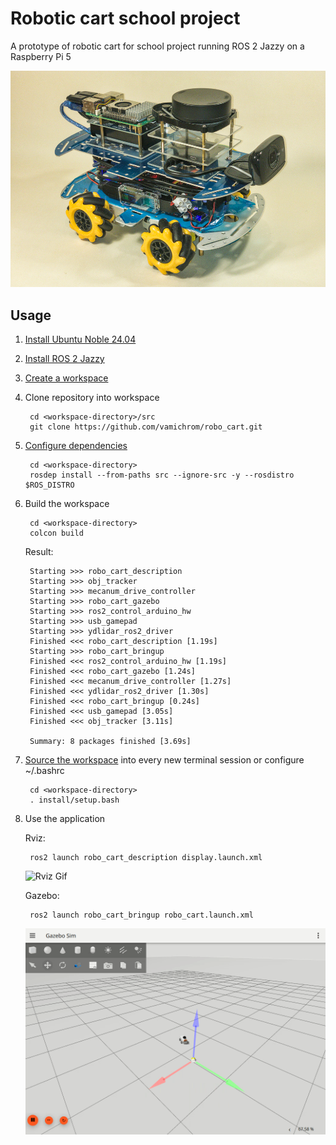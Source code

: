 # Robotic cart school project

A prototype of robotic cart for school project running ROS 2 Jazzy on a Raspberry Pi 5

![Robotic cart](https://github.com/vamichrom/robo_cart/blob/b835de9becc134cfa43fbfb507062b0676d3dd26/docs/jpeg/robo_cart.jpg)

## Usage

1. [Install Ubuntu Noble 24.04](https://www.google.com/search?q=Install+Ubuntu+Noble)
2. [Install ROS 2 Jazzy](https://docs.ros.org/en/jazzy/Installation.html)
3. [Create a workspace](https://docs.ros.org/en/jazzy/Tutorials/Beginner-Client-Libraries/Creating-A-Workspace/Creating-A-Workspace.html)
4. Clone repository into workspace

        cd <workspace-directory>/src
        git clone https://github.com/vamichrom/robo_cart.git

5. [Configure dependencies](https://docs.ros.org/en/jazzy/Tutorials/Intermediate/Rosdep.html)

        cd <workspace-directory>
        rosdep install --from-paths src --ignore-src -y --rosdistro $ROS_DISTRO

6. Build the workspace

        cd <workspace-directory>
        colcon build

    Result:

        Starting >>> robo_cart_description
        Starting >>> obj_tracker
        Starting >>> mecanum_drive_controller
        Starting >>> robo_cart_gazebo
        Starting >>> ros2_control_arduino_hw
        Starting >>> usb_gamepad
        Starting >>> ydlidar_ros2_driver
        Finished <<< robo_cart_description [1.19s]                                                        
        Starting >>> robo_cart_bringup
        Finished <<< ros2_control_arduino_hw [1.19s]                                                         
        Finished <<< robo_cart_gazebo [1.24s]
        Finished <<< mecanum_drive_controller [1.27s]
        Finished <<< ydlidar_ros2_driver [1.30s]                                        
        Finished <<< robo_cart_bringup [0.24s]                                                                         
        Finished <<< usb_gamepad [3.05s]                                            
        Finished <<< obj_tracker [3.11s]          

        Summary: 8 packages finished [3.69s]

7. [Source the workspace](https://docs.ros.org/en/jazzy/Tutorials/Beginner-Client-Libraries/Creating-A-Workspace/Creating-A-Workspace.html#source-the-overlay) into every new terminal session or configure ~/.bashrc

        cd <workspace-directory>
        . install/setup.bash

8. Use the application

    Rviz:

        ros2 launch robo_cart_description display.launch.xml
        
    ![Rviz Gif](https://github.com/vamichrom/robo_cart/blob/b835de9becc134cfa43fbfb507062b0676d3dd26/docs/gif/rviz.gif)

    Gazebo:

        ros2 launch robo_cart_bringup robo_cart.launch.xml

    ![Gazebo Gif](https://github.com/vamichrom/robo_cart/blob/b835de9becc134cfa43fbfb507062b0676d3dd26/docs/gif/gazebo.gif)
